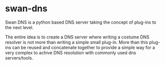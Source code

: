 # swan-dns

Swan DNS is a python based DNS server taking the concept of plug-ins to the next level.

The entire idea is to create a DNS server where writing a costume DNS resolver is not more than writing a simple small plug-in.
More than this plug-ins can be reused and concatenate together to provide a simple way for a very complex to achive DNS resolution
with commonly used dns servers/tools.

